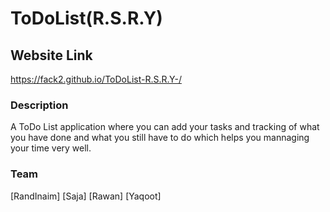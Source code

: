 # ToDoList(R.S.R.Y)

## Website Link
https://fack2.github.io/ToDoList-R.S.R.Y-/

### Description
A ToDo List application where you can add your tasks and tracking of what you have done and what you still have to do which helps you mannaging your time very well.

### Team 
[RandInaim]
[Saja]
[Rawan]
[Yaqoot]



